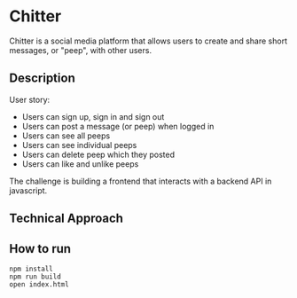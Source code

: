 # Chitter
Chitter is a social media platform that allows users to create and share short messages, or "peep", with other users.

## Description
User story:
 * Users can sign up, sign in and sign out 
 * Users can post a message (or peep) when logged in
 * Users can see all peeps 
 * Users can see individual peeps
 * Users can delete peep which they posted 
 * Users can like and unlike peeps

The challenge is building a frontend that interacts with a backend API in javascript.
 
## Technical Approach

## How to run

```
npm install
npm run build
open index.html
```